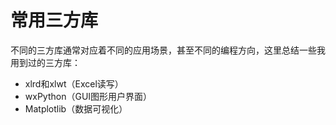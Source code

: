 # 常用三方库

不同的三方库通常对应着不同的应用场景，甚至不同的编程方向，这里总结一些我用到过的三方库：

* xlrd和xlwt（Excel读写）
* wxPython（GUI图形用户界面）
* Matplotlib（数据可视化）



